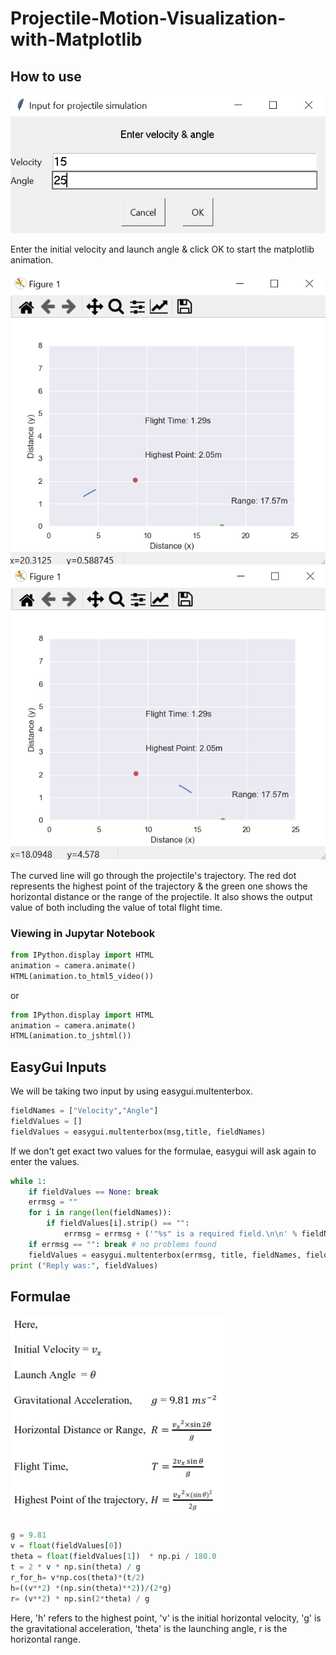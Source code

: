 # Projectile-Motion-Visualization-with-Matplotlib

## How to use
![Input Values](images/input.PNG)

Enter the initial velocity and launch angle & click OK to start the matplotlib animation.

![Visualization (a)](images/flight.PNG)![Vizualization (b)](images/flight%202.PNG)

The curved line will go through the projectile's trajectory.
The red dot represents the highest point of the trajectory & the green one shows the horizontal distance or the range of the projectile.
It also shows the output value of both including the value of total flight time.

### Viewing in Jupytar Notebook
```python
from IPython.display import HTML
animation = camera.animate()
HTML(animation.to_html5_video())
```
or 
```python
from IPython.display import HTML
animation = camera.animate()
HTML(animation.to_jshtml())
```
## EasyGui Inputs
We will be taking two input by using easygui.multenterbox. 
```python
fieldNames = ["Velocity","Angle"]
fieldValues = []
fieldValues = easygui.multenterbox(msg,title, fieldNames)
```
If we don't get exact two values for the formulae, easygui will ask again to enter the values.
```python
while 1:
    if fieldValues == None: break
    errmsg = ""
    for i in range(len(fieldNames)):
        if fieldValues[i].strip() == "":
            errmsg = errmsg + ('"%s" is a required field.\n\n' % fieldNames[i])
    if errmsg == "": break # no problems found
    fieldValues = easygui.multenterbox(errmsg, title, fieldNames, fieldValues)
print ("Reply was:", fieldValues)
```
## Formulae
![Formulae](images/formulas.PNG)

```python
g = 9.81                                                       
v = float(fieldValues[0])                                      
theta = float(fieldValues[1])  * np.pi / 180.0                
t = 2 * v * np.sin(theta) / g
r_for_h= v*np.cos(theta)*(t/2)
h=((v**2) *(np.sin(theta)**2))/(2*g)
r= (v**2) * np.sin(2*theta) / g
```
Here, 'h' refers to the highest point, 'v' is the initial horizontal velocity, 'g' is the gravitational acceleration, 'theta' is the launching angle, r is the horizontal range.
